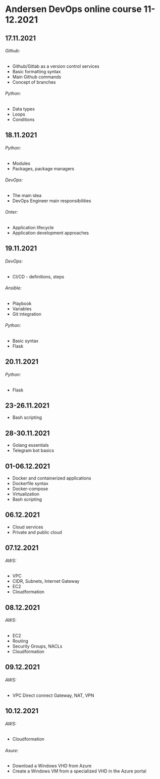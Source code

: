 # Andersen DevOps online course 11-12.2021

## 17.11.2021
###### Github:
- Github/Gitlab as a version control services
- Basic formatting syntax
- Main Github commands
- Concept of branches 
###### Python:
- Data types
- Loops
- Conditions
## 18.11.2021
###### Python:
- Modules
- Packages, package managers
###### DevOps:
- The main idea
- DevOps Engineer main responsibilities
 ###### Onter:
 - Application lifecycle
 - Application development approaches
## 19.11.2021
###### DevOps:
- CI/CD - definitions, steps
###### Ansible:
- Playbook
- Variables
- Git integration
###### Python:
- Basic syntax
- Flask
## 20.11.2021
###### Python:
- Flask
## 23-26.11.2021
- Bash scripting
## 28-30.11.2021
- Golang essentials
- Telegram bot basics
## 01-06.12.2021
- Docker and containerized applications
- Dockerfile syntax
- Docker-compose
- Virtualization
- Bash scripting
## 06.12.2021
- Cloud services
- Private and public cloud
## 07.12.2021
###### AWS:
- VPC
- CIDR, Subnets, Internet Gateway
- EC2
- Cloudformation
## 08.12.2021
###### AWS:
- EC2
- Routing
- Security Groups, NACLs
- Cloudformation
## 09.12.2021
###### AWS:
- VPC Direct connect Gateway, NAT, VPN
## 10.12.2021
###### AWS:
- Cloudformation
###### Asure:
- Download a Windows VHD from Azure 
- Create a Windows VM from a specialized VHD in the Azure portal

